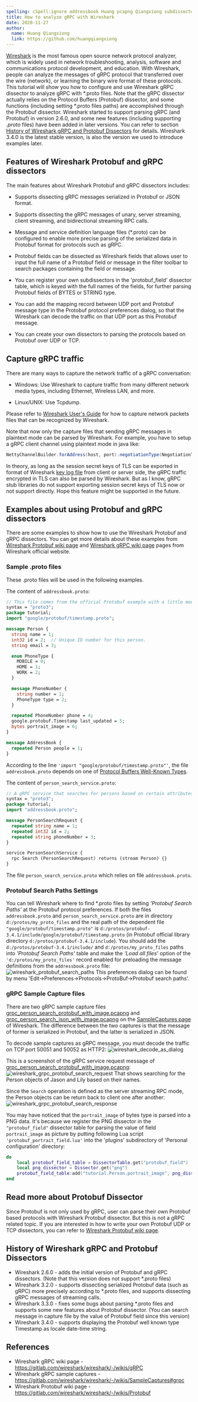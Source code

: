 ```yaml
---
spelling: cSpell:ignore addressbook Huang pcapng Qiangxiong subdissectors tcpdump Wireshark
title: How to analyze gRPC with Wireshark
date: 2020-11-27
author:
  name: Huang Qiangxiong
  link: https://github.com/huangqiangxiong
---
```


[Wireshark](https://www.wireshark.org/) is the most famous open source network
protocol analyzer, which is widely used in network troubleshooting, analysis,
software and communications protocol development, and education. With Wireshark,
people can analyze the messages of gRPC protocol that transferred over the wire
(network), or learning the binary wire format of these protocols. This tutorial
will show you how to configure and use Wireshark gRPC dissector to analyze gRPC
with *.proto files. Note that the gRPC dissector actually relies on the Protocol
Buffers (Protobuf) dissector, and some functions (including setting *.proto
files paths) are accomplished through the Protobuf dissector. Wireshark started
to support parsing gRPC (and Protobuf) in version 2.6.0, and some new features
(including supporting *.proto* files) have been added in later versions. You can
refer to section [History of Wireshark gRPC and Protobuf
Dissectors](#history-of-wireshark-grpc-and-protobuf-dissectors) for details.
Wireshark 3.4.0 is the latest stable version, is also the version we used to
introduce examples later.

## Features of Wireshark Protobuf and gRPC dissectors

The main features about Wireshark Protobuf and gRPC dissectors includes:

- Supports dissecting gRPC messages serialized in Protobuf or JSON format.

- Supports dissecting the gRPC messages of unary, server streaming, client
  streaming, and bidirectional streaming RPC calls.

- Message and service definition language files (*.proto) can be configured to
  enable more precise parsing of the serialized data in Protobuf format for
  protocols such as gRPC.

- Protobuf fields can be dissected as Wireshark fields that allows user to input
  the full name of a Protobuf field or message in the filter toolbar to search
  packages containing the field or message.

- You can register your own subdissectors in the 'protobuf_field' dissector
  table, which is keyed with the full names of the fields, for further parsing
  Protobuf fields of BYTES or STRING type.

- You can add the mapping record between UDP port and Protobuf message type in
  the Protobuf protocol preferences dialog, so that the Wireshark can decode the
  traffic on that UDP port as this Protobuf message.

- You can create your own dissectors to parsing the protocols based on Protobuf
  over UDP or TCP.

## Capture gRPC traffic

There are many ways to capture the network traffic of a gRPC conversation:

- Windows: Use Wireshark to capture traffic from many different network media
  types, including Ethernet, Wireless LAN, and more.

- Linux/UNIX: Use Tcpdump.

Please refer to [Wireshark User's
Guide](https://www.wireshark.org/docs/wsug_html_chunked/) for how to capture
network packets files that can be recognized by Wireshark.

Note that now only the capture files that sending gRPC messages in plaintext
mode can be parsed by Wireshark. For example, you have to setup a gRPC client
channel using plaintext mode in java like:

```java
NettyChannelBuilder.forAddress(host, port).negotiationType(NegotiationType.PLAINTEXT).build();
```

In theory, as long as the session secret keys of TLS can be exported in format
of Wireshark [key log file](https://gitlab.com/wireshark/wireshark/-/wikis/tls)
from client or server side, the gRPC traffic encrypted in TLS can also be parsed
by Wireshark. But as I know, gRPC stub libraries do not support exporting
session secret keys of TLS now or not support directly. Hope this feature might
be supported in the future.

## Examples about using Protobuf and gRPC dissectors

There are some examples to show how to use the Wireshark Protobuf and gRPC
dissectors. You can get more details about these examples from [Wireshark
Protobuf wiki page](https://gitlab.com/wireshark/wireshark/-/wikis/Protobuf) and
[Wireshark gRPC wiki page](https://gitlab.com/wireshark/wireshark/-/wikis/gRPC)
pages from Wireshark official website.

### Sample .proto files

These .proto files will be used in the following examples.

The content of `addressbook.proto`:

```protobuf
// This file comes from the official Protobuf example with a little modification.
syntax = "proto3";
package tutorial;
import "google/protobuf/timestamp.proto";

message Person {
  string name = 1;
  int32 id = 2;  // Unique ID number for this person.
  string email = 3;

  enum PhoneType {
    MOBILE = 0;
    HOME = 1;
    WORK = 2;
  }

  message PhoneNumber {
    string number = 1;
    PhoneType type = 2;
  }

  repeated PhoneNumber phone = 4;
  google.protobuf.Timestamp last_updated = 5;
  bytes portrait_image = 6;
}

message AddressBook {
  repeated Person people = 1;
}
```

According to the line `'import "google/protobuf/timestamp.proto"'`, the file
`addressbook.proto` depends on one of [Protocol Buffers Well-Known
Types](https://developers.google.com/protocol-buffers/docs/reference/google.protobuf).

The content of `person_search_service.proto`:

```protobuf
// A gRPC service that searches for persons based on certain attributes.
syntax = "proto3";
package tutorial;
import "addressbook.proto";

message PersonSearchRequest {
  repeated string name = 1;
  repeated int32 id = 2;
  repeated string phoneNumber = 3;
}

service PersonSearchService {
  rpc Search (PersonSearchRequest) returns (stream Person) {}
}
```

The file `person_search_service.proto` which relies on file `addressbook.proto`.

### Protobuf Search Paths Settings

You can tell Wireshark where to find *.proto files by setting *'Protobuf Search
Paths'* at the Protobuf protocol preferences. If both the files
`addressbook.proto` and `person_search_service.proto` are in directory
`d:/protos/my_proto_files` and the real path of the dependent file
`"google/protobuf/timestamp.proto"` is
`d:/protos/protobuf-3.4.1/include/google/protobuf/timestamp.proto` (in Protobuf
official library directory `d:/protos/protobuf-3.4.1/include`). You should add
the `d:/protos/protobuf-3.4.1/include/` and `d:/protos/my_proto_files` paths
into *'Protobuf Search Paths'* table and make the *'Load all files'* option of
the `'d:/protos/my_proto_files'` record enabled for preloading the message
definitions from the `addressbook.proto` file:
![wireshark_protobuf_search_paths](/img/wireshark_protobuf_search_paths.png)
This preferences dialog can be found by menu
'Edit->Preferences->Protocols->ProtoBuf->Protobuf search paths'.

### gRPC Sample Capture files

There are two gRPC sample capture files
[grpc_person_search_protobuf_with_image.pcapng](https://gitlab.com/wireshark/wireshark/-/wikis/uploads/f6fcdceb0248669c0b057bd15d45ab6f/grpc_person_search_protobuf_with_image.pcapng)
and
[grpc_person_search_json_with_image.pcapng](https://gitlab.com/wireshark/wireshark/-/wikis/uploads/88c03db83efb2e3253c88f853d40477b/grpc_person_search_json_with_image.pcapng)
on the [SampleCaptures
page](https://gitlab.com/wireshark/wireshark/-/wikis/SampleCaptures) of
Wireshark. The difference between the two captures is that the message of former
is serialized in Protobuf, and the latter is serialized in JSON.

To decode sample captures as gRPC message, you must decode the traffic on TCP
port 50051 and 50052 as HTTP2:
![wireshark_decode_as_dialog](/img/wireshark_decode_as_dialog.png)

This is a screenshot of the gRPC service request message of
[grpc_person_search_protobuf_with_image.pcapng](https://gitlab.com/wireshark/wireshark/-/wikis/uploads/f6fcdceb0248669c0b057bd15d45ab6f/grpc_person_search_protobuf_with_image.pcapng):
![wireshark_grpc_protobuf_search_request](/img/wireshark_grpc_protobuf_search_request.png)
That shows searching for the Person objects of Jason and Lily based on their
names.

Since the `Search` operation is defined as the server streaming RPC mode, the
Person objects can be return back to client one after another:
![wireshark_grpc_protobuf_search_response](/img/wireshark_grpc_protobuf_search_response.png)

You may have noticed that the `portrait_image` of bytes type is parsed into a
PNG data. It's because we register the PNG dissector in the `"protobuf_field"`
dissector table for parsing the value of field `portrait_image` as picture by
putting following Lua script `'protobuf_portrait_field.lua'` into the 'plugins'
subdirectory of 'Personal configuration' directory:

```lua
do
    local protobuf_field_table = DissectorTable.get("protobuf_field")
    local png_dissector = Dissector.get("png")
    protobuf_field_table:add("tutorial.Person.portrait_image", png_dissector)
end
```

## Read more about Protobuf Dissector

Since Protobuf is not only used by gRPC, user can parse their own Protobuf based
protocols with Wireshark Protobuf dissector. But this is not a gRPC related
topic. If you are interested in how to write your own Protobuf UDP or TCP
dissectors, you can refer to [Wireshark Protobuf wiki
page](https://gitlab.com/wireshark/wireshark/-/wikis/Protobuf).

## History of Wireshark gRPC and Protobuf Dissectors

- Wireshark 2.6.0 - adds the initial version of Protobuf and gRPC dissectors.
  (Note that this version does not support *.proto files)
- Wireshark 3.2.0 - supports dissecting serialized Protobuf data (such as gRPC)
  more precisely according to *.proto files, and supports dissecting gRPC
  messages of streaming calls.
- Wireshark 3.3.0 - fixes some bugs about parsing *.proto files and supports
  some new features about Protobuf dissector. (You can search message in capture
  file by the value of Protobuf field since this version)
- Wireshark 3.4.0 - supports displaying the Protobuf well known type Timestamp
  as locale date-time string.

## References

- Wireshark gRPC wiki page - https://gitlab.com/wireshark/wireshark/-/wikis/gRPC
- Wireshark gRPC sample captures - https://gitlab.com/wireshark/wireshark/-/wikis/SampleCaptures#grpc
- Wireshark Protobuf wiki page - https://gitlab.com/wireshark/wireshark/-/wikis/Protobuf
